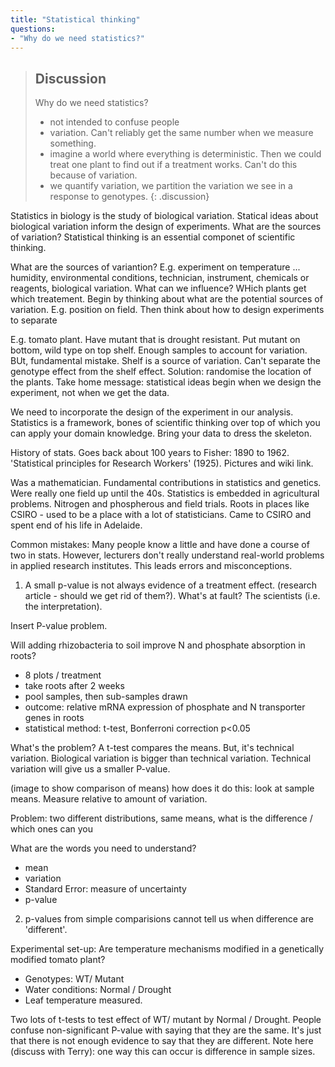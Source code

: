 ```yaml
---
title: "Statistical thinking"
questions:
- "Why do we need statistics?"
---
```


> ## Discussion
> Why do we need statistics?
> - not intended to confuse people
> - variation. Can't reliably get the same number when we measure something.
> - imagine a world where everything is deterministic. Then we could treat one plant to find out if a treatment works. Can't do this because of variation.
> - we quantify variation, we partition the variation we see in a response to genotypes. 
{: .discussion}

Statistics in biology is the study of biological variation. Statical ideas about biological variation inform the design of experiments. What are the sources of variation? Statistical thinking is an essential componet of scientific thinking. 

What are the sources of variantion? E.g. experiment on temperature ... humidity, environmental conditions, technician, instrument, chemicals or reagents, biological variation. 
What can we influence? WHich plants get which treatement. Begin by thinking about what are the potential sources of variation. E.g. position on field. Then think about how to design experiments to separate 

E.g. tomato plant. Have mutant that is drought resistant. Put mutant on bottom, wild type on top shelf. Enough samples to account for variation. BUt, fundamental mistake. Shelf is a source of variation. Can't separate the genotype effect from the shelf effect. Solution: randomise the location of the plants. Take home message: statistical ideas begin when we design the experiment, not when we get the data. 

We need to incorporate the design of the experiment in our analysis. 
Statistics is a framework, bones of scientific thinking over top of which you can apply your domain knowledge. Bring your data to dress the skeleton. 

History of stats. Goes back about 100 years to Fisher: 1890 to 1962. 'Statistical principles for Research Workers' (1925). 
Pictures and wiki link.

Was a mathematician. Fundamental contributions in statistics and genetics. Were really one field up until the 40s. Statistics is embedded in agricultural problems. Nitrogen and phospherous and field trials. Roots in places like CSIRO - used to be a place with a lot of statisticians. Came to CSIRO and spent end of his life in Adelaide. 

Common mistakes:
Many people know a little and have done a course of two in stats. However, lecturers don't really understand real-world problems in applied research institutes. This leads errors and misconceptions. 

1. A small p-value is not always evidence of a treatment effect. (research article - should we get rid of them?). What's at fault? The scientists (i.e. the interpretation). 

Insert P-value problem. 

Will adding rhizobacteria to soil improve N and phosphate absorption in roots?
* 8 plots / treatment
* take roots after 2 weeks
* pool samples, then sub-samples drawn
* outcome: relative mRNA expression of phosphate and N transporter genes in roots
* statistical method: t-test, Bonferroni correction p<0.05

What's the problem? A t-test compares the means. But, it's technical variation. Biological variation is bigger than technical variation. Technical variation will give us a smaller P-value. 

(image to show comparison of means)
how does it do this: look at sample means. Measure relative to amount of variation.

Problem: two different distributions, same means, what is the difference / which ones can you 

What are the words you need to understand?

* mean
* variation
* Standard Error: measure of uncertainty
* p-value

2. p-values from simple comparisions cannot tell us when difference are 'different'.

Experimental set-up:
Are temperature mechanisms modified in a genetically modified tomato plant?
* Genotypes: WT/ Mutant
* Water conditions: Normal / Drought
* Leaf temperature measured. 

Two lots of t-tests to test effect of WT/ mutant by Normal / Drought. People confuse non-significant P-value with saying that they are the same. It's just that there is not enough evidence to say that they are different. Note here (discuss with Terry): one way this can occur is difference in sample sizes. 
